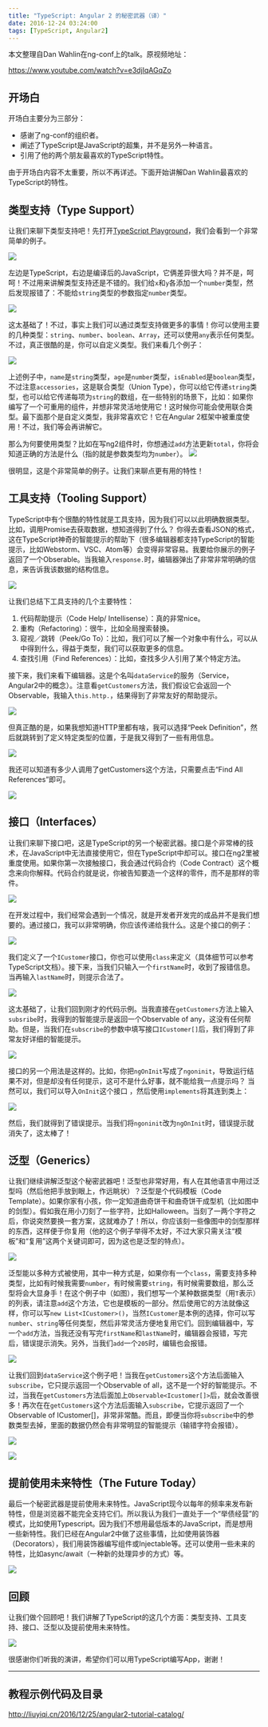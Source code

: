 ```yaml
---
title: "TypeScript: Angular 2 的秘密武器（译）"
date: 2016-12-24 03:24:00
tags: [TypeScript, Angular2]
---
```


本文整理自Dan Wahlin在ng-conf上的talk。原视频地址：

https://www.youtube.com/watch?v=e3djIqAGqZo

<!--more-->

## 开场白

开场白主要分为三部分：

- 感谢了ng-conf的组织者。
- 阐述了TypeScript是JavaScript的超集，并不是另外一种语言。
- 引用了他的两个朋友最喜欢的TypeScript特性。

由于开场白内容不太重要，所以不再详述。下面开始讲解Dan Wahlin最喜欢的TypeScript的特性。

## 类型支持（Type Support）

让我们来聊下类型支持吧！先打开[TypeScript Playground](https://www.typescriptlang.org/play/)，我们会看到一个非常简单的例子。

![](https://ws4.sinaimg.cn/mw690/83900b4ejw1fbd8z06pkij20wc0j2adl.jpg)


左边是TypeScript，右边是编译后的JavaScript，它俩差异很大吗？并不是，呵呵！不过用来讲解类型支持还是不错的。我们给`x`和`y`各添加一个`number`类型，然后发现报错了：不能给`string`类型的参数指定`number`类型。

![](https://ws4.sinaimg.cn/mw690/83900b4ejw1fb1xzk7g7kj20dw086dgl.jpg)

这太基础了！不过，事实上我们可以通过类型支持做更多的事情！你可以使用主要的几种类型：`string`、`number`、`boolean`、`Array`，还可以使用`any`表示任何类型。不过，真正很酷的是，你可以自定义类型。我们来看几个例子：

![](https://ws1.sinaimg.cn/mw690/83900b4ejw1fbd906o7xlj20wc0j20uw.jpg)

上述例子中，`name`是`string`类型，`age`是`number`类型，`isEnabled`是`boolean`类型，不过注意`accessories`，这是联合类型（Union Type），你可以给它传递`string`类型，也可以给它传递每项为`string`的数组，在一些特别的场景下，比如：如果你编写了一个可重用的组件，并想非常灵活地使用它！这时候你可能会使用联合类型。最下面那个是自定义类型，我非常喜欢它！它在Angular 2框架中被重度使用！不过，我们等会再讲解它。

那么为何要使用类型？比如在写ng2组件时，你想通过`add`方法更新`total`，你将会知道正确的方法是什么（指的就是参数类型均为`number`）。
![](https://ws2.sinaimg.cn/mw690/83900b4ejw1fbd91tx1zfj20wa0j4tbc.jpg)

很明显，这是个非常简单的例子。让我们来聊点更有用的特性！

## 工具支持（Tooling Support）

TypeScript中有个很酷的特性就是工具支持，因为我们可以以此明确数据类型。比如，调用Promise去获取数据，想知道得到了什么？ 你得去查看JSON的格式，这在TypeScript神奇的智能提示的帮助下（很多编辑器都支持TypeScript的智能提示，比如Webstorm、VSC、Atom等）会变得非常容易。我要给你展示的例子返回了一个Obserable。当我输入`response.`时，编辑器弹出了非常非常明确的信息，来告诉我该数据的结构信息。

![](https://ws3.sinaimg.cn/mw690/83900b4ejw1fbd92kkmubj20wa0j4gox.jpg)

让我们总结下工具支持的几个主要特性：

1. 代码帮助提示（Code Help/ Intellisense）：真的非常nice。
2. 重构（Refactoring）：很牛，比如全局搜索替换。
3. 窥视／跳转（Peek/Go To）：比如，我们可以了解一个对象中有什么，可以从中得到什么，得益于类型，我们可以获取更多的信息。
4. 查找引用（Find References）：比如，查找多少人引用了某个特定方法。

接下来，我们来看下编辑器。这是个名叫`dataService`的服务（Service，Angular2中的概念）。注意看`getCustomers`方法，我们假设它会返回一个Observable，我输入`this.http.`，结果得到了非常友好的帮助提示。

![](https://ws3.sinaimg.cn/mw690/83900b4ejw1fbchcgetl6j20y80eaac7.jpg)

但真正酷的是，如果我想知道HTTP里都有啥，我可以选择“Peek Definition”，然后就跳转到了定义特定类型的位置，于是我又得到了一些有用信息。

![](https://ws2.sinaimg.cn/large/83900b4ejw1fbchg5mn43j20vw072tb3.jpg)

我还可以知道有多少人调用了getCustomers这个方法，只需要点击“Find All References”即可。

![](https://ws1.sinaimg.cn/large/83900b4ejw1fbchkxzecbj20m806mgmj.jpg)


## 接口（Interfaces）

让我们来聊下接口吧，这是TypeScript的另一个秘密武器。接口是个非常棒的技术，在JavaScript中无法直接使用它，但在TypeScript中却可以。接口在ng2里被重度使用。如果你第一次接触接口，我会通过代码合约（Code Contract）这个概念来向你解释。代码合约就是说，你被告知要造一个这样的零件，而不是那样的零件。

![](https://ws2.sinaimg.cn/mw690/83900b4ejw1fbd93ry47zj20w60j276n.jpg)

在开发过程中，我们经常会遇到一个情况，就是开发者开发完的成品并不是我们想要的。通过接口，我可以非常明确，你应该传递给我什么。这是个接口的例子：

![](https://ws4.sinaimg.cn/mw690/83900b4ejw1fbd94bp9noj20wc0j0acf.jpg)

我们定义了一个`ICustomer`接口，你也可以使用`class`来定义（具体细节可以参考TypeScript文档）。接下来，当我们只输入一个`firstName`时，收到了报错信息。当再输入`lastName`时，则提示合法了。

![](https://ws3.sinaimg.cn/mw690/83900b4ejw1fbd94zlhx7j20wc0j4go4.jpg)

这太基础了，让我们回到刚才的代码示例。当我直接在`getCustomers`方法上输入`subsribe`时，我得到的智能提示是返回一个Observable of any，这没有任何帮助。但是，当我们在`subscribe`的参数中填写接口`ICustomer[]`后，我们得到了非常友好详细的智能提示。

![](https://ws3.sinaimg.cn/mw690/83900b4ejw1fbcilsm7rij20zi0dydiq.jpg)

接口的另一个用法是这样的。比如，你把`ngOnInit`写成了`ngoninit`，导致运行结果不对，但是却没有任何提示，这可不是什么好事，就不能给我一点提示吗？ 当然可以，我们可以导入`OnInit`这个接口 ，然后使用`implements`将其连到类上：

![](https://ws3.sinaimg.cn/mw690/83900b4ejw1fbcj3pvls1j20vg0kmgqe.jpg)

然后，我们就得到了错误提示。当我们将`ngoninit`改为`ngOnInit`时，错误提示就消失了，这太棒了！

## 泛型（Generics）

让我们继续讲解泛型这个秘密武器吧！泛型也非常好用，有人在其他语言中用过泛型吗（然后他把手放到眼上，作远眺状）？泛型是个代码模板（Code Template）。如果你家有小孩，你一定知道曲奇饼干和曲奇饼干成型机（比如图中的剑型）。假如我在用小刀刻了一些字符，比如Halloween。当刻了一两个字符之后，你说突然要换一套方案，这就难办了！所以，你应该刻一些像图中的剑型那样的东西，这样便于你复用（他的这个例子举得不太好，不过大家只需关注“模板”和“复用”这两个关键词即可，因为这也是泛型的特点）。

![](https://ws1.sinaimg.cn/mw690/83900b4ejw1fbd95n4ctyj20wc0j0q54.jpg)

泛型能以多种方式被使用，其中一种方式是，如果你有一个`class`，需要支持多种类型，比如有时候我需要`number`，有时候需要`string`，有时候需要数组，那么泛型将会大显身手！在这个例子中（如图），我们想写一个某种数据类型（用`T`表示）的列表，请注意`add`这个方法，它也是模板的一部分。然后使用它的方法就像这样，你可以写`new List<ICustomer>()`，当然`ICustomer`是本例的选择，你可以写`number`、`string`等任何类型，然后非常灵活方便地复用它们。回到编辑器中，写一个`add`方法，当我还没有写完`firstName`和`lastName`时，编辑器会报错，写完后，错误提示消失。另外，当我们`add`一个`205`时，编辑也会报错。

![](https://ws1.sinaimg.cn/mw690/83900b4ejw1fbd96juzfej20wc0j0tbr.jpg)

让我们回到`dataService`这个例子吧！当我在`getCustomers`这个方法后面输入`subscribe`，它只提示返回一个Observable of all，这不是一个好的智能提示。不过，当我在`getCustomers`方法后面加上`Observable<Icustomer[]>`后，就会改善很多！再次在在`getCustomers`这个方法后面输入`subscribe`，它提示返回了一个Observable of ICustomer[]，非常非常酷。而且，即便当你将`subscribe`中的参数类型去掉，里面的数据仍然会有非常明显的智能提示（输错字符会报错）。

![](https://ws2.sinaimg.cn/mw690/83900b4ejw1fbclyt5krxj20y00aeacd.jpg)

![](https://ws4.sinaimg.cn/mw690/83900b4ejw1fbcmweuba5j20y207mgnf.jpg)

## 提前使用未来特性（The Future Today）

最后一个秘密武器是提前使用未来特性。JavaScript现今以每年的频率来发布新特性，但是浏览器不能完全支持它们。所以我认为我们一直处于一个“举债经营”的模式，比如使用Typescript。因为我们不想用最低版本的JavaScript，而是想用一些新特性。我们已经在Angular2中做了这些事情，比如使用装饰器（Decorators），我们用装饰器编写组件或Injectable等。还可以使用一些未来的特性，比如async/await（一种新的处理异步的方式）等。

![](https://ws1.sinaimg.cn/mw690/83900b4ejw1fbd8udsbs4j21i60vuq9a.jpg)

## 回顾

让我们做个回顾吧！我们讲解了TypeScript的这几个方面：类型支持、工具支持、接口、泛型以及提前使用未来特性。

![](https://ws2.sinaimg.cn/mw690/83900b4ejw1fbd9sh6fltj20wa0j0acb.jpg)

很感谢你们听我的演讲，希望你们可以用TypeScript编写App，谢谢！

---

## 教程示例代码及目录

http://liuyiqi.cn/2016/12/25/angular2-tutorial-catalog/





